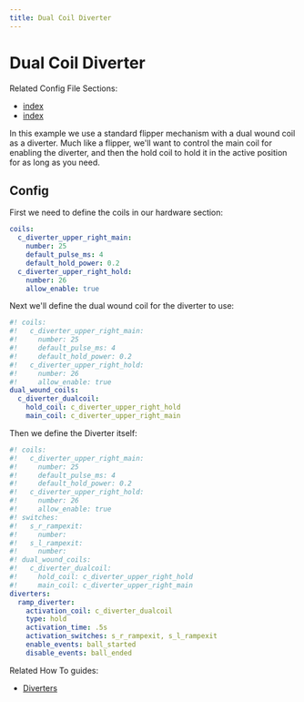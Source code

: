 ```yaml
---
title: Dual Coil Diverter
---
```


# Dual Coil Diverter


Related Config File Sections:

* [index](../../config/diverters.md)
* [index](../../config/dual_wound_coils.md)

In this example we use a standard flipper mechanism with a dual wound
coil as a diverter. Much like a flipper, we'll want to control the main
coil for enabling the diverter, and then the hold coil to hold it in the
active position for as long as you need.

## Config

First we need to define the coils in our hardware section:

``` yaml
coils:
  c_diverter_upper_right_main:
    number: 25
    default_pulse_ms: 4
    default_hold_power: 0.2
  c_diverter_upper_right_hold:
    number: 26
    allow_enable: true
```

Next we'll define the dual wound coil for the diverter to use:

``` yaml
#! coils:
#!   c_diverter_upper_right_main:
#!     number: 25
#!     default_pulse_ms: 4
#!     default_hold_power: 0.2
#!   c_diverter_upper_right_hold:
#!     number: 26
#!     allow_enable: true
dual_wound_coils:
  c_diverter_dualcoil:
    hold_coil: c_diverter_upper_right_hold
    main_coil: c_diverter_upper_right_main
```

Then we define the Diverter itself:

``` yaml
#! coils:
#!   c_diverter_upper_right_main:
#!     number: 25
#!     default_pulse_ms: 4
#!     default_hold_power: 0.2
#!   c_diverter_upper_right_hold:
#!     number: 26
#!     allow_enable: true
#! switches:
#!   s_r_rampexit:
#!     number:
#!   s_l_rampexit:
#!     number:
#! dual_wound_coils:
#!   c_diverter_dualcoil:
#!     hold_coil: c_diverter_upper_right_hold
#!     main_coil: c_diverter_upper_right_main
diverters:
  ramp_diverter:
    activation_coil: c_diverter_dualcoil
    type: hold
    activation_time: .5s
    activation_switches: s_r_rampexit, s_l_rampexit
    enable_events: ball_started
    disable_events: ball_ended
```

Related How To guides:

* [Diverters](../../index.md)
